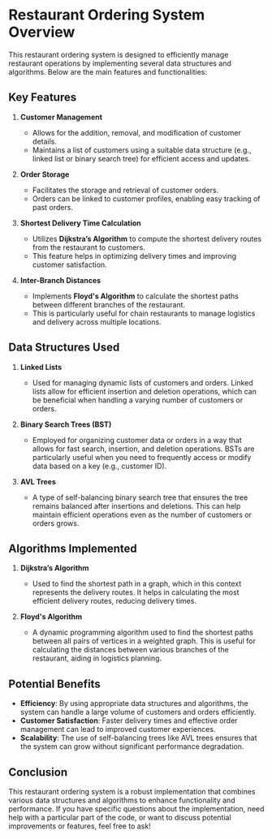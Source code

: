 # Restaurant Ordering System Overview  

This restaurant ordering system is designed to efficiently manage restaurant operations by implementing several data structures and algorithms. Below are the main features and functionalities:  

## Key Features  

1. **Customer Management**  
   - Allows for the addition, removal, and modification of customer details.  
   - Maintains a list of customers using a suitable data structure (e.g., linked list or binary search tree) for efficient access and updates.  

2. **Order Storage**  
   - Facilitates the storage and retrieval of customer orders.  
   - Orders can be linked to customer profiles, enabling easy tracking of past orders.  

3. **Shortest Delivery Time Calculation**  
   - Utilizes **Dijkstra’s Algorithm** to compute the shortest delivery routes from the restaurant to customers.  
   - This feature helps in optimizing delivery times and improving customer satisfaction.  

4. **Inter-Branch Distances**  
   - Implements **Floyd's Algorithm** to calculate the shortest paths between different branches of the restaurant.  
   - This is particularly useful for chain restaurants to manage logistics and delivery across multiple locations.  

## Data Structures Used  

1. **Linked Lists**  
   - Used for managing dynamic lists of customers and orders. Linked lists allow for efficient insertion and deletion operations, which can be beneficial when handling a varying number of customers or orders.  

2. **Binary Search Trees (BST)**  
   - Employed for organizing customer data or orders in a way that allows for fast search, insertion, and deletion operations. BSTs are particularly useful when you need to frequently access or modify data based on a key (e.g., customer ID).  

3. **AVL Trees**  
   - A type of self-balancing binary search tree that ensures the tree remains balanced after insertions and deletions. This can help maintain efficient operations even as the number of customers or orders grows.  

## Algorithms Implemented  

1. **Dijkstra’s Algorithm**  
   - Used to find the shortest path in a graph, which in this context represents the delivery routes. It helps in calculating the most efficient delivery routes, reducing delivery times.  

2. **Floyd's Algorithm**  
   - A dynamic programming algorithm used to find the shortest paths between all pairs of vertices in a weighted graph. This is useful for calculating the distances between various branches of the restaurant, aiding in logistics planning.  

## Potential Benefits  

- **Efficiency**: By using appropriate data structures and algorithms, the system can handle a large volume of customers and orders efficiently.  
- **Customer Satisfaction**: Faster delivery times and effective order management can lead to improved customer experiences.  
- **Scalability**: The use of self-balancing trees like AVL trees ensures that the system can grow without significant performance degradation.  

## Conclusion  

This restaurant ordering system is a robust implementation that combines various data structures and algorithms to enhance functionality and performance. If you have specific questions about the implementation, need help with a particular part of the code, or want to discuss potential improvements or features, feel free to ask!
